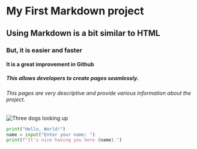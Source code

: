 # My First Markdown project
## Using Markdown is a bit similar to HTML 
### But, it is easier and faster
#### It is a great improvement in Github
##### This allows developers to create pages seamlessly.
###### This pages are very descriptive and provide various information about the project.

![Three dogs looking up](https://github.com/user-attachments/assets/1ed2f57c-4f22-4d20-8027-ce9f9d026362)

``` python
print("Hello, World!")
name = input("Enter your name: ")
print(f"It's nice having you here {name}.")
```
